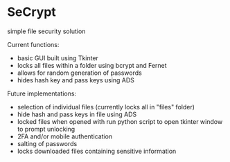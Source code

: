 # SeCrypt

simple file security solution

Current functions:
- basic GUI built using Tkinter
- locks all files within a folder using bcrypt and Fernet
- allows for random generation of passwords
- hides hash key and pass keys using ADS

Future implementations:
- selection of individual files (currently locks all in "files" folder)
- hide hash and pass keys in file using ADS
- locked files when opened with run python script to open tkinter window to prompt unlocking
- 2FA and/or mobile authentication
- salting of passwords
- locks downloaded files containing sensitive information
